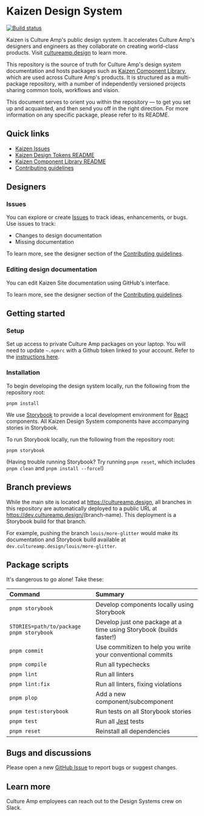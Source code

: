 # Kaizen Design System

[![Build status](https://badge.buildkite.com/880e8b196b369c19ffcbef08a81d364059e0d6fb77e9d35563.svg?branch=main)](https://buildkite.com/culture-amp/kaizen-design-system)

Kaizen is Culture Amp's public design system. It accelerates Culture Amp's designers and engineers as they collaborate on creating world-class products. Visit [cultureamp.design](https://cultureamp.design) to learn more.

This repository is the source of truth for Culture Amp's design system documentation and hosts packages such as [Kaizen Component Library](./packages/component-library), which are used across Culture Amp's products. It is structured as a multi-package repository, with a number of independently versioned projects sharing common tools, workflows and vision.

This document serves to orient you within the repository — to get you set up and acquainted, and then send you off in the right direction. For more information on any specific package, please refer to its README.

## Quick links

- [Kaizen Issues](https://github.com/cultureamp/kaizen-discourse/issues)
- [Kaizen Design Tokens README](./packages/design-tokens/README.md)
- [Kaizen Component Library README](./packages/component-library/README.md)
- [Contributing guidelines](./CONTRIBUTING.md)

## Designers

### Issues

You can explore or create [Issues](https://github.com/cultureamp/kaizen-design-system/issues/) to track ideas, enhancements, or bugs. Use issues to track:

- Changes to design documentation
- Missing documentation

To learn more, see the designer section of the [Contributing guidelines](./CONTRIBUTING.md).

### Editing design documentation

You can edit Kaizen Site documentation using GitHub's interface.

To learn more, see the designer section of the [Contributing guidelines](./CONTRIBUTING.md).



## Getting started

### Setup
Set up access to private Culture Amp packages on your laptop. You will need to update `~.npmrc` with a Github token linked to your account. Refer to the [instructions here](https://github.com/cultureamp/node-packages/blob/master/how-to-setup-a-project-to-use-private-cultureamp-packages.md).

### Installation
To begin developing the design system locally, run the following from the repository root:

```
pnpm install
```

We use [Storybook](https://github.com/storybooks/storybook) to provide a local development environment for [React](https://reactjs.org/) components. All Kaizen Design System components have accompanying stories in Storybook.

To run Storybook locally, run the following from the repository root:

```
pnpm storybook
```

(Having trouble running Storybook? Try running `pnpm reset`, which includes `pnpm clean` and `pnpm install --force`!)

## Branch previews

While the main site is located at <https://cultureamp.design>, all branches in this repository are automatically deployed to a public URL at <https://dev.cultureamp.design/>(branch-name). This deployment is a Storybook build for that branch.

For example, pushing the branch `louis/more-glitter` would make its documentation and Storybook build available at `dev.cultureamp.design/louis/more-glitter`.

## Package scripts

It's dangerous to go alone! Take these:

Command | Summary
:- | :-
`pnpm storybook` | Develop components locally using Storybook
`STORIES=path/to/package pnpm storybook` | Develop just one package at a time using Storybook (builds faster!)
`pnpm commit` | Use commitizen to help you write your conventional commits
`pnpm compile` | Run all typechecks
`pnpm lint` | Run all linters
`pnpm lint:fix` | Run all linters, fixing violations
`pnpm plop` | Add a new component/subcomponent
`pnpm test:storybook` | Run tests on all Storybook stories
`pnpm test` | Run all [Jest](https://jestjs.io/) tests
`pnpm reset` | Reinstall all dependencies

## Bugs and discussions

Please open a new [GitHub Issue](https://github.com/cultureamp/kaizen-design-system/issues/new) to report bugs or suggest changes.

## Learn more

Culture Amp employees can reach out to the Design Systems crew on Slack.
